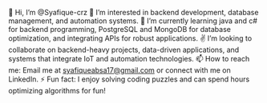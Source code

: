 👋 Hi, I’m @Syafique-crz
👀 I’m interested in backend development, database management, and automation systems.
🌱 I’m currently learning java and c# for backend programming, PostgreSQL and MongoDB for database optimization, and integrating APIs for robust applications.
✌️ I’m looking to collaborate on backend-heavy projects, data-driven applications, and systems that integrate IoT and automation technologies.
📫 How to reach me: Email me at syafiqueabsa17@gmail.com or connect with me on LinkedIn.
⚡ Fun fact: I enjoy solving coding puzzles and can spend hours optimizing algorithms for fun!
